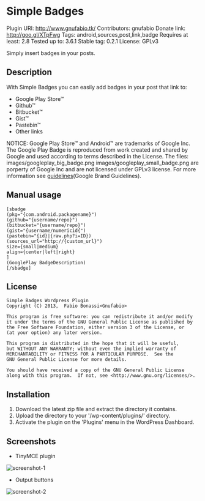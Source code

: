 # Simple Badges #
Plugin URI: http://www.gnufabio.tk/
Contributors: gnufabio
Donate link: http://goo.gl/XTpFwg
Tags: android,sources,post,link,badge
Requires at least: 2.8
Tested up to: 3.6.1
Stable tag: 0.2.1
License: GPLv3

Simply insert badges in your posts.

## Description ##
With Simple Badges you can easily add badges in your post that link to:
* Google Play Store™
* Github™
* Bitbucket™
* Gist™
* Pastebin™
* Other links

NOTICE: 
Google Play Store™ and Android™ are trademarks of Google Inc. 
The Google Play Badge is reproduced from work created and shared by Google and used according to terms described in the License.
The files:
images/googleplay_big_badge.png
images/googleplay_small_badge.png
are porperty of Google Inc and are not licensed under GPLv3 license. For more information see [guidelines](Google Brand Guidelines).

## Manual usage ##
	[sbadge 
	(pkg="{com.android.packagename}") 
	(github="{username/repo}") 
	(bitbucket="{username/repo}") 
	(gist="{username/numericid{") 
	(pastebin="{id}|{raw.php?i=ID}) 
	(sources_url="http://{custom_url}") 
	size={small|medium} 
	align={center|left|right}
	]
	(GooglePlay BadgeDescription)
	[/sbadge]

## License ##
	Simple Badges Wordpress Plugin
    Copyright (C) 2013,  Fabio Bonassi<Gnufabio>

    This program is free software: you can redistribute it and/or modify
    it under the terms of the GNU General Public License as published by
    the Free Software Foundation, either version 3 of the License, or
    (at your option) any later version.

    This program is distributed in the hope that it will be useful,
    but WITHOUT ANY WARRANTY; without even the implied warranty of
    MERCHANTABILITY or FITNESS FOR A PARTICULAR PURPOSE.  See the
    GNU General Public License for more details.

    You should have received a copy of the GNU General Public License
    along with this program.  If not, see <http://www.gnu.org/licenses/>.
	
## Installation ##
1. Download the latest zip file and extract the directory it contains.
2. Upload the directory to your '/wp-content/plugins/' directory.
3. Activate the plugin on the 'Plugins' menu in the WordPress Dashboard.

## Screenshots ##
* TinyMCE plugin

![screenshot-1]

* Output buttons

![screenshot-2]


[screenshot-1]: https://raw.github.com/gnufabio/wp_simple_badges_plugin/master/screenshot-1.png
[screenshot-2]: https://raw.github.com/gnufabio/wp_simple_badges_plugin/master/screenshot-2.png
[guidelines]: http://developer.android.com/distribute/googleplay/promote/brand.html